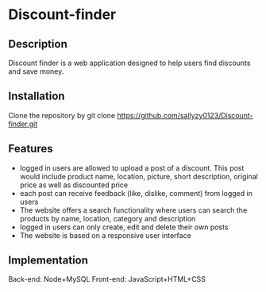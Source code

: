 # Discount-finder
## Description
Discount finder is a web application designed to help users find discounts and save money.
## Installation
Clone the repository by git clone https://github.com/sallyzy0123/Discount-finder.git
## Features
 - logged in users are allowed to upload a post of a discount. This post would include product name, location, picture, short description, original price as well as discounted price
 - each post can receive feedback (like, dislike, comment) from logged in users
 - The website offers a search functionality where users can search the products by name, location, category and description
 - logged in users can only create, edit and delete their own posts
 - The website is based on a responsive user interface
## Implementation
Back-end: Node+MySQL 
Front-end: JavaScript+HTML+CSS